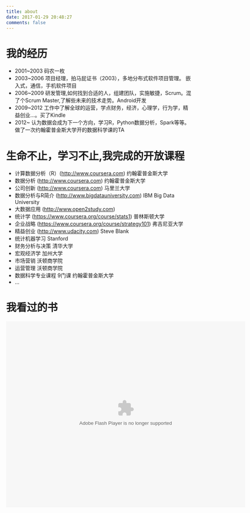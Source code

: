 ```yaml
---
title: about
date: 2017-01-29 20:48:27
comments: false
---
```


# 我的经历

+ 2001~2003 码农一枚
+ 2003~2006 项目经理，拍马屁证书（2003），多地分布式软件项目管理。 嵌入式，通信，手机软件项目
+ 2006~2009 研发管理,如何找到合适的人，组建团队，实施敏捷，Scrum。混了个Scrum Master,了解些未来的技术走势。Android开发
+ 2009~2012 工作中了解全球的运营，学点财务，经济，心理学，行为学，精益创业…。买了Kindle
+ 2012~ 认为数据会成为下一个方向，学习R，Python数据分析，Spark等等。做了一次约翰霍普金斯大学开的数据科学课的TA

# 生命不止，学习不止,我完成的开放课程

+ 计算数据分析（R）(http://www.coursera.com) 约翰霍普金斯大学
+ 数据分析 (http://www.coursera.com) 约翰霍普金斯大学
+ 公司创新 (http://www.coursera.com) 马里兰大学
+ 数据分析与R简介 (http://www.bigdatauniversity.com)  IBM Big Data University
+ 大数据应用 (http://www.open2study.com)
+ 统计学 (https://www.coursera.org/course/stats1) 普林斯顿大学
+ 企业战略 (https://www.coursera.org/course/strategy101) 弗吉尼亚大学
+ 精益创业 (http://www.udacity.com) Steve Blank
+ 统计机器学习 Stanford
+ 财务分析与决策 清华大学
+ 宏观经济学 加州大学
+ 市场营销 沃顿商学院
+ 运营管理 沃顿商学院
+ 数据科学专业课程 9门课 约翰霍普金斯大学
+ ...
  
# 我看过的书

<div><object classid="clsid:d27cdb6e-ae6d-11cf-96b8-444553540000" codebase="http://fpdownload.macromedia.com/pub/shockwave/cabs/flash/swflash.cab#version=7,0,0,0" width="650" height="505" id="passing" > <param name="movie" value="http://www.douban.com/doushow/51098990/collection_latest_movie|book_15_5_medium_logo_noself/doushow.swf" /> <param name="quality" value="high" /> <param name="scale" value="noscale"/> <param name="align" value="tl"/> <param name="wmode" value="transparent"/> <embed src="http://www.douban.com/doushow/51098990/collection_latest_movie|book_15_5_medium_logo_noself/doushow.swf" wmode="transparent" quality="high" width="650" height="505" name="passing" scale="noscale" align="tl" type="application/x-shockwave-flash" pluginspage="http://www.macromedia.com/go/getflashplayer" /> </object></div>
    